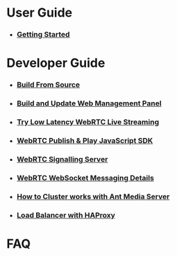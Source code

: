 # User Guide
   * ### [Getting Started](https://github.com/ant-media/Ant-Media-Server/wiki/02_a_Getting-Started)

# Developer Guide
   * ### [Build From Source](https://github.com/ant-media/Ant-Media-Server/wiki/02_a_Getting-Started#build-from-source)
   * ### [Build and Update Web Management Panel](https://github.com/ant-media/Ant-Media-Server/wiki/02_b_DevGuide---Build-and-Update-Management-Web-Panel)
   * ### [Try Low Latency WebRTC Live Streaming](https://github.com/ant-media/Ant-Media-Server/wiki/06_a_Try-Low-Latency-WebRTC-Live-Streaming)
   * ### [WebRTC Publish & Play JavaScript SDK](https://github.com/ant-media/Ant-Media-Server/wiki/06_b_WebRTC-Publish-&-Play-JavaScript-SDK)
   * ### [WebRTC Signalling Server](https://github.com/ant-media/Ant-Media-Server/wiki/06_c_WebRTC-Signalling-Server)
   * ### [WebRTC WebSocket Messaging Details](https://github.com/ant-media/Ant-Media-Server/wiki/06_d_WebRTC-WebSocket-Messaging-Details)
* ### [How to Cluster works with Ant Media Server](https://github.com/ant-media/Ant-Media-Server/wiki/07_Clustering)
* ### [Load Balancer with HAProxy](https://github.com/ant-media/Ant-Media-Server/wiki/08_Load-Balancer-with-HAProxy)

# FAQ